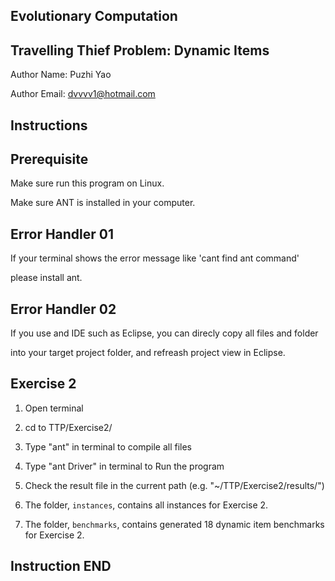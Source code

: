 ## Evolutionary Computation ##
## Travelling Thief Problem: Dynamic Items ##
Author Name: Puzhi Yao

Author Email: dvvvv1@hotmail.com

## Instructions ##
## Prerequisite ##
Make sure run this program on Linux.

Make sure ANT is installed in your computer.

## Error Handler 01 ##
If your terminal shows the error message like 'cant find ant command'

please install ant.

## Error Handler 02 ##
If you use and IDE such as Eclipse, you can direcly copy all files and folder

into your target project folder, and refreash project view in Eclipse.

## Exercise 2 ##

1. Open terminal

2. cd to TTP/Exercise2/

3. Type "ant" in terminal to compile all files

4. Type "ant Driver" in terminal to Run the program

5. Check the result file in the current path (e.g. "~/TTP/Exercise2/results/") 

6. The folder, `instances`, contains all instances for Exercise 2.

7. The folder, `benchmarks`, contains generated 18 dynamic item benchmarks for Exercise 2.

## Instruction END ##
